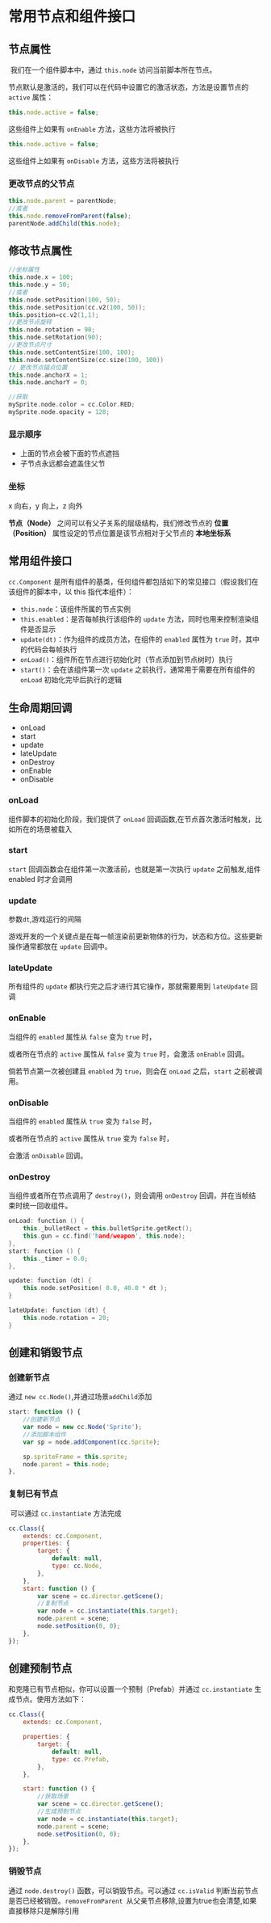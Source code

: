 # 常用节点和组件接口

## 节点属性

​	我们在一个组件脚本中，通过 `this.node` 访问当前脚本所在节点。

节点默认是激活的，我们可以在代码中设置它的激活状态，方法是设置节点的 `active` 属性：

```js
this.node.active = false;
```

这些组件上如果有 `onEnable` 方法，这些方法将被执行

```js
this.node.active = false;
```

这些组件上如果有 `onDisable` 方法，这些方法将被执行

### 更改节点的父节点

```js
this.node.parent = parentNode;
//或者
this.node.removeFromParent(false);
parentNode.addChild(this.node);
```

## 修改节点属性

```cpp
//坐标属性
this.node.x = 100;
this.node.y = 50;
//或者
this.node.setPosition(100, 50);
this.node.setPosition(cc.v2(100, 50));
this.position=cc.v2(1,1);
//更改节点旋转
this.node.rotation = 90;
this.node.setRotation(90);
//更改节点尺寸
this.node.setContentSize(100, 100);
this.node.setContentSize(cc.size(100, 100))
// 更改节点锚点位置
this.node.anchorX = 1;
this.node.anchorY = 0;

//获取
mySprite.node.color = cc.Color.RED;
mySprite.node.opacity = 128;
```

### 显示顺序

+ 上面的节点会被下面的节点遮挡
+ 子节点永远都会遮盖住父节

### 坐标

x 向右，y 向上，z 向外

 **节点（Node）** 之间可以有父子关系的层级结构，我们修改节点的 **位置（Position）** 属性设定的节点位置是该节点相对于父节点的 **本地坐标系** 

## 常用组件接口

`cc.Component` 是所有组件的基类，任何组件都包括如下的常见接口（假设我们在该组件的脚本中，以 this 指代本组件）：

- `this.node`：该组件所属的节点实例
- `this.enabled`：是否每帧执行该组件的 `update` 方法，同时也用来控制渲染组件是否显示
- `update(dt)`：作为组件的成员方法，在组件的 `enabled` 属性为 `true` 时，其中的代码会每帧执行
- `onLoad()`：组件所在节点进行初始化时（节点添加到节点树时）执行
- `start()`：会在该组件第一次 `update` 之前执行，通常用于需要在所有组件的 `onLoad` 初始化完毕后执行的逻辑

## 生命周期回调

- onLoad
- start
- update
- lateUpdate
- onDestroy
- onEnable
- onDisable

### onLoad

组件脚本的初始化阶段，我们提供了 `onLoad` 回调函数,在节点首次激活时触发，比如所在的场景被载入

### start

`start` 回调函数会在组件第一次激活前，也就是第一次执行 `update` 之前触发,组件 enabled 时才会调用

### update

参数`dt`,游戏运行的间隔

游戏开发的一个关键点是在每一帧渲染前更新物体的行为，状态和方位。这些更新操作通常都放在 `update` 回调中。

### lateUpdate

所有组件的 `update` 都执行完之后才进行其它操作，那就需要用到 `lateUpdate` 回调

### onEnable

当组件的 `enabled` 属性从 `false` 变为 `true` 时，

或者所在节点的 `active` 属性从 `false` 变为 `true` 时，会激活 `onEnable` 回调。

倘若节点第一次被创建且 `enabled` 为 `true`，则会在 `onLoad` 之后，`start` 之前被调用。

### onDisable

当组件的 `enabled` 属性从 `true` 变为 `false` 时，

或者所在节点的 `active` 属性从 `true` 变为 `false` 时，

会激活 `onDisable` 回调。

### onDestroy

当组件或者所在节点调用了 `destroy()`，则会调用 `onDestroy` 回调，并在当帧结束时统一回收组件。

```cpp
onLoad: function () {
    this._bulletRect = this.bulletSprite.getRect();
    this.gun = cc.find('hand/weapon', this.node);
}, 
start: function () {
    this._timer = 0.0;
},

update: function (dt) {
    this.node.setPosition( 0.0, 40.0 * dt );
}

lateUpdate: function (dt) {
    this.node.rotation = 20;
}
```

## 创建和销毁节点

### 创建新节点

通过 `new cc.Node()`,并通过场景`addChild`添加

```js
start: function () {
    //创建新节点
    var node = new cc.Node('Sprite');
    //添加脚本组件
    var sp = node.addComponent(cc.Sprite);

    sp.spriteFrame = this.sprite;
    node.parent = this.node;
},
```

### 复制已有节点

​	可以通过 `cc.instantiate` 方法完成

```js
cc.Class({
    extends: cc.Component,
    properties: {
        target: {
            default: null,
            type: cc.Node,
        },
    },
    start: function () {
        var scene = cc.director.getScene();
        //复制节点
        var node = cc.instantiate(this.target);
        node.parent = scene;
        node.setPosition(0, 0);
    },
});
```

## 创建预制节点

和克隆已有节点相似，你可以设置一个预制（Prefab）并通过 `cc.instantiate` 生成节点。使用方法如下：

```js
cc.Class({
    extends: cc.Component,

    properties: {
        target: {
            default: null,
            type: cc.Prefab,
        },
    },

    start: function () {
        //获取场景
        var scene = cc.director.getScene();
        //生成预制节点
        var node = cc.instantiate(this.target);
        node.parent = scene;
        node.setPosition(0, 0);
    },
});
```

### 销毁节点

通过 `node.destroy()` 函数，可以销毁节点。可以通过 `cc.isValid` 判断当前节点是否已经被销毁。`removeFromParent `从父亲节点移除,设置为true也会清楚,如果直接移除只是解除引用